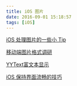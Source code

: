 ```yaml
---
title: iOS 图片
date: 2016-09-01 15:18:57
tags: [iOS]
---
```


[iOS 处理图片的一些小 Tip](http://blog.ibireme.com/2015/11/02/ios_image_tips/)

[移动端图片格式调研](http://blog.ibireme.com/2015/11/02/mobile_image_benchmark/)

[YYText富文本显示](https://github.com/ibireme/YYText)

[iOS 保持界面流畅的技巧](http://blog.ibireme.com/2015/11/12/smooth_user_interfaces_for_ios/)